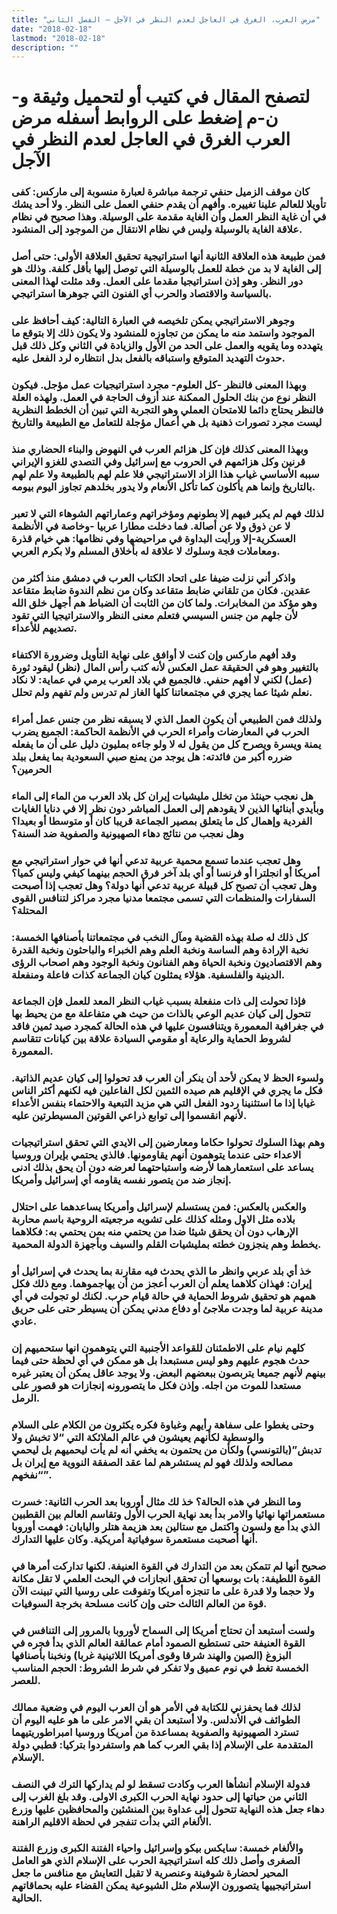 ```yaml
---
title: "مرض العرب، الغرق في العاجل لعدم النظر في الآجل – الفصل الثاني"
date: "2018-02-18"
lastmod: "2018-02-18"
description: ""
---
```

# **لتصفح المقال في كتيب أو لتحميل وثيقة و-ن-م إضغط على الروابط أسفله** **مرض العرب الغرق في العاجل لعدم النظر في الآجل**

### كان موقف الزميل حنفي ترجمة مباشرة لعبارة منسوبة إلى ماركس: كفى تأويلا للعالم علينا تغييره. وأفهم أن يقدم حنفي العمل على النظر. ولا أحد يشك في أن غاية النظر العمل وأن الغاية مقدمة على الوسيلة. وهذا صحيح في نظام علاقة الغاية بالوسيلة وليس في نظام الانتقال من الموجود إلى المنشود.

### فمن طبيعة هذه العلاقة الثانية أنها استراتيجية تحقيق العلاقة الأولى: حتى أصل إلى الغاية لا بد من خطة للعمل بالوسيلة التي توصل إليها بأقل كلفة. وذلك هو دور النظر. وهو إذن استراتيجيا مقدما على العمل. وقد مثلت لهذا المعنى بالسياسة والاقتصاد والحرب أي الفنون التي جوهرها استراتيجي.

### وجوهر الاستراتيجي يمكن تلخيصه في العبارة التالية: كيف أحافظ على الموجود واستمد منه ما يمكن من تجاوزه للمنشود ولا يكون ذلك إلا بتوقع ما يتهدده وما يقويه والعمل على الحد من الأول والزيادة في الثاني وكل ذلك قبل حدوث التهديد المتوقع واستباقه بالفعل بدل انتظاره لرد الفعل عليه.

### وبهذا المعنى فالنظر -كل العلوم- مجرد استراتيجيات عمل مؤجل. فيكون النظر نوع من بنك الحلول الممكنة عند أزوف الحاجة في العمل. ولهذه العلة فالنظر يحتاج دائما للامتحان العملي وهو التجربة التي تبين أن الخطط النظرية ليست مجرد تصورات ذهنية بل هي أعمال مؤجلة للتعامل مع الطبيعة والتاريخ

### وبهذا المعنى كذلك فإن كل هزائم العرب في النهوض والبناء الحضاري منذ قرنين وكل هزائمهم في الحروب مع إسرائيل وفي التصدي للغزو الإيراني سببه الأساسي غياب هذا الزاد الاستراتيجي فلا علم لهم بالطبيعة ولا علم لهم بالتاريخ وإنما هم يأكلون كما تأكل الأنعام ولا يدور بخلدهم تجاوز اليوم بيومه.

### لذلك فهم لم يكبر فيهم إلا بطونهم ومؤخراتهم وعماراتهم الشوهاء التي لا تعبر لا عن ذوق ولا عن أصالة. فما دخلت مطارا عربيا -وخاصة في الأنظمة العسكرية-إلا ورأيت البداوة في مراحيضها وفي نظامها: هي خيام قذرة ومعاملات فجة وسلوك لا علاقة له بأخلاق المسلم ولا بكرم العربي.

### واذكر أني نزلت ضيفا على اتحاد الكتاب العرب في دمشق منذ أكثر من عقدين. فكان من تلقاني ضابط متقاعد وكان من نظم الندوة ضابط متقاعد وهو مؤكد من المخابرات. ولما كان من الثابت أن الضباط هم أجهل خلق الله لأن جلهم من جنس السيسي فتعلم معنى النظر والاستراتيجيا التي تقود تصديهم للأعداء.

### وقد أفهم ماركس وإن كنت لا أوافق على نهاية التأويل وضرورة الاكتفاء بالتغيير وهو في الحقيقة عمل العكس لأنه كتب رأس المال (نظر) ليقود ثورة (عمل) لكني لا أفهم حنفي. فالجميع في بلاد العرب يرمي في عماية: لا نكاد نعلم شيئا عما يجري في مجتمعاتنا كلها الغاز لم تدرس ولم تفهم ولم تحلل.

### ولذلك فمن الطبيعي أن يكون العمل الذي لا يسبقه نظر من جنس عمل أمراء الحرب في المعارضات وأمراء الحرب في الأنظمة الحاكمة: الجميع يضرب يمنة ويسرة ويصرح كل من يقول له لا ولو جاءه بمليون دليل على أن ما يفعله ضرره أكبر من فائدته: هل يوجد من يمنع صبي السعودية بما يفعل ببلد الحرمين؟

### هل نعجب حينئذ من تخلل مليشيات إيران كل بلاد العرب من الماء إلى الماء وبأيدي أبنائها الذين لا يقودهم إلى العمل المباشر دون نظر إلا في دنايا الغايات الفردية وإهمال كل ما يتعلق بمصير الجماعة قريبا كان أو متوسطا أو بعيدا؟ وهل نعجب من نتائج دهاء الصهيونية والصفوية ضد السنة؟

### وهل تعجب عندما تسمع محمية عربية تدعي أنها في حوار استراتيجي مع أمريكا أو انجلترا أو فرنسا أو أي بلد آخر فرق الحجم بينهما كيفي وليس كميا؟ وهل تعجب أن تصبح كل قبيلة عربية تدعي أنها دولة؟ وهل تعجب إذا أصبحت السفارات والمنظمات التي تسمى مجتمعا مدنيا مجرد مراكز لتنافس القوى المحتلة؟

### كل ذلك له صلة بهذه القضية ومآل النخب في مجتمعاتنا بأصنافها الخمسة: نخبة الإرادة وهم الساسة ونخبة العلم وهم الخبراء والباحثون ونخبة القدرة وهم الاقتصاديون ونخبة الحياة وهم الفنانون ونخبة الوجود وهم اصحاب الرؤى الدينية والفلسفية. هؤلاء يمثلون كيان الجماعة كذات فاعلة ومنفعلة.

### فإذا تحولت إلى ذات منفعلة بسبب غياب النظر المعد للعمل فإن الجماعة تتحول إلى كيان عديم الوعي بالذات من حيث هي متفاعلة مع من يحيط بها في جغرافية المعمورة ويتنافسون عليها في هذه الحالة كمجرد صيد ثمين فاقد لشروط الحماية والرعاية أو مقومي السيادة علاقة بين كيانات تتقاسم المعمورة.

### ولسوء الحظ لا يمكن لأحد أن ينكر أن العرب قد تحولوا إلى كيان عديم الذاتية. فكل ما يجري في الإقليم هم صيده الثمين لكل الفاعلين فيه لكنهم أكثر الناس غيابا إذا ما استثنينا ردود الفعل التي هي مزيد التبعية والاحتماء بنفس الأعداء لأنهم انقسموا إلى توابع ذراعي القوتين المسيطرتين عليه.

### وهم بهذا السلوك تحولوا حكاما ومعارضين إلى الايدي التي تحقق استراتيجيات الاعداء حتى عندما يتوهمون أنهم يقاومونها. فالذي يحتمي بإيران وروسيا يساعد على استعمارهما لأرضه واستباحتهما لعرضه دون أن يحق بذلك ادنى إنجاز ضد من يتصور نفسه يقاومه أي إسرائيل وأمريكا.

### والعكس بالعكس: فمن يستسلم لإسرائيل وأمريكا يساعدهما على احتلال بلاده مثل الاول ومثله كذلك على تشويه مرجعيته الروحية باسم محاربة الإرهاب دون أن يحقق شيئا ضدا من يحتمي منه بمن يحتمي به: فكلاهما يخطط وهم ينجزون خطته بمليشيات القلم والسيف وبأجهزة الدولة المحمية.

### خذ أي بلد عربي وانظر ما الذي يحدث فيه مقارنة بما يحدث في إسرائيل أو إيران: فهذان كلاهما يعلم أن العرب أعجز من أن يهاجموهما. ومع ذلك فكل همهم هو تحقيق شروط الحماية في حالة قيام حرب. لكنك لو تجولت في أي مدينة عربية لما وجدت ملاجئ أو دفاع مدني يمكن أن يسيطر حتى على حريق عادي.

### كلهم نيام على الاطمئنان للقواعد الأجنبية التي يتوهمون انها ستحميهم إن حدث هجوم عليهم وهو ليس مستبعدا بل هو ممكن في أي لحظة حتى فيما بينهم لأنهم جميعا يتربصون ببعضهم البعض. ولا يوجد عاقل يمكن أن يعتبر غيره مستعدا للموت من اجله. وإذن فكل ما يتصورونه إنجازات هو قصور على الرمل.

### وحتى يغطوا على سفاهة رأيهم وغباوة فكره يكثرون من الكلام على السلام والوسطية لكأنهم يعيشون في عالم الملائكة التي “لا تخبش ولا تدبش”(بالتونسي) ولكأن من يحتمون به يخفي أنه لم يأت ليحميهم بل ليحمي مصالحه ولذلك فهو لم يستشرهم لما عقد الصفقة النووية مع إيران بل “نفخهم”.

### وما النظر في هذه الحالة؟ خذ لك مثال أوروبا بعد الحرب الثانية: خسرت مستعمراتها نهائيا والامر بدأ بعد نهاية الحرب الأول وتقاسم العالم بين القطبين الذي بدأ مع ولسون واكتمل مع ستالين بعد هزيمة هتلر واليابان: فهمت أوروبا أنها أصحبت مستعمرة سوفياتية أمريكية. وكان عليها التدارك.

### صحيح أنها لم تتمكن بعد من التدارك في القوة العنيفة. لكنها تداركت أمرها في القوة اللطيفة: بات بوسعها أن تحقق انجازات في البحث العلمي لا تقل مكانة ولا حجما ولا قدرة على ما تنجزه أمريكا وتفوقت على روسيا التي تبينت الآن قوة من العالم الثالث حتى وإن كانت مسلحة بخرجة السوفيات.

### ولست أستبعد أن تحتاج أمريكا إلى السماح لأوروبا بالمرور إلى التنافس في القوة العنيفة حتى تستطيع الصمود أمام عمالقة العالم الذي بدأ فجره في البزوغ (الصين والهند شرقا وقوى أمريكا اللاتينية غربا) ونخبنا بأصنافها الخمسة تغط في نوم عميق ولا تفكر في شرط الشروط: الحجم المناسب للعصر.

### لذلك فما يحفزني للكتابة في الأمر هو أن العرب اليوم في وضعية ممالك الطوائف في الأندلس. ولا أستبعد أن بقي الامر على ما هو عليه اليوم أن تسترد الصهيونية والصفوية بمساعدة من أمريكا وروسيا امبراطوريتيهما المتقدمة على الإسلام إذا بقي العرب كما هم واستفردوا بتركيا: قطبي دولة الإسلام.

### فدولة الإسلام أنشأها العرب وكادت تسقط لو لم يداركها الترك في النصف الثاني من حياتها إلى حدود نهاية الحرب الكبرى الاولى. وقد بلغ الغرب إلى دهاء جعل هذه النهاية تتحول إلى عداوة بين المنشئين والمحافظين عليها وزرع الألغام التي بدأت تنفجر في لحظة الاقليم الراهنة.

### والألغام خمسة: سايكس بيكو وإسرائيل واحياء الفتنة الكبرى وزرع الفتنة الصغرى وأصل ذلك كله استراتيجية الحرب على الإسلام الذي هو العامل المحير لحضارة شوفينة وعنصرية لا تقبل التعايش مع منافس ما جعل استراتيجييها يتصورون الإسلام مثل الشيوعية يمكن القضاء عليه بحماقاتهم الحالية.

###